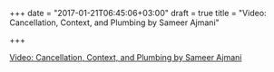 +++
date = "2017-01-21T06:45:06+03:00"
draft = true
title = "Video: Cancellation, Context, and Plumbing by Sameer Ajmani"

+++

<p><a href="https://vimeo.com/115309491">Video: Cancellation, Context, and Plumbing by Sameer Ajmani</a></p>
